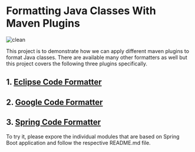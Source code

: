 # Formatting Java Classes With Maven Plugins
![clean](https://user-images.githubusercontent.com/91077741/134330238-ff4da5be-204e-4eb7-a035-248dba6f6646.jpeg)

This project is to demonstrate how we can apply different maven plugins to format Java classes. There are available many other formatters as well but this project covers the following three plugins specifically.

## 1. [Eclipse Code Formatter](https://github.com/revelc/formatter-maven-plugin)
## 2. [Google Code Formatter](https://github.com/talios/googleformatter-maven-plugin)
## 3. [Spring Code Formatter](https://github.com/talios/googleformatter-maven-plugin)

To try it, please expore the individual modules that are based on Spring Boot application and follow the respective README.md file.

